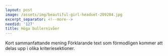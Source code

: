 ```yaml
---
layout: post
image: /assets/img/beautiful-girl-headset-209204.jpg
excerpt_separator: <!--more-->
needid: '127'
title: Höga bullernivåer
---
```

Kort sammanfattande mening <!--more-->
Förklarande text som förmodligen kommer att delas upp i olika kriteriesektioner.
